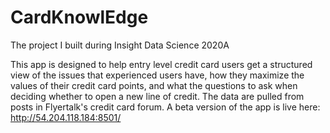 # CardKnowlEdge
The project I built during Insight Data Science 2020A

This app is designed to help entry level credit card users get a structured view of the issues that experienced users have, how they maximize the values of their credit card points, and what the questions to ask when deciding whether to open a new line of credit.
The data are pulled from posts in Flyertalk's credit card forum. A beta version of the app is live here: http://54.204.118.184:8501/
